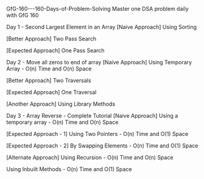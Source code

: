 GfG-160---160-Days-of-Problem-Solving
Master one DSA problem daily with GfG 160

Day 1 - Second Largest Element in an Array
[Naive Approach] Using Sorting

[Better Approach] Two Pass Search

[Expected Approach] One Pass Search

Day 2 - Move all zeros to end of array
[Naive Approach] Using Temporary Array - O(n) Time and O(n) Space

[Better Approach] Two Traversals

[Expected Approach] One Traversal

[Another Approach] Using Library Methods

Day 3 - Array Reverse - Complete Tutorial
[Naive Approach] Using a temporary array - O(n) Time and O(n) Space

[Expected Approach - 1] Using Two Pointers - O(n) Time and O(1) Space

[Expected Approach - 2] By Swapping Elements - O(n) Time and O(1) Space

[Alternate Approach] Using Recursion - O(n) Time and O(n) Space

Using Inbuilt Methods - O(n) Time and O(1) Space